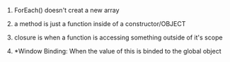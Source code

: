 1) ForEach() doesn't creat a new array

2) a method is just a function inside of a constructor/OBJECT

3) closure is when a function is accessing something outside of it's scope

4) *Window Binding: When the value of this is binded to the global object


